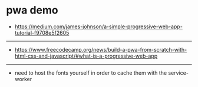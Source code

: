 # pwa demo

* https://medium.com/james-johnson/a-simple-progressive-web-app-tutorial-f9708e5f2605

-----------------------------------

* https://www.freecodecamp.org/news/build-a-pwa-from-scratch-with-html-css-and-javascript/#what-is-a-progressive-web-app

---------------------------------------

* need to host the fonts yourself in order to cache them with the service-worker


